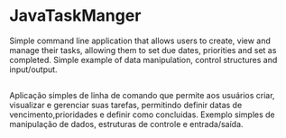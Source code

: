 # JavaTaskManger

Simple command line application that allows users to create, view and manage their tasks, allowing them to set due dates, priorities and set as completed.
Simple example of data manipulation, control structures and input/output.

##

Aplicação simples de linha de comando que permite aos usuários criar, visualizar e gerenciar suas tarefas, permitindo definir datas de vencimento,prioridades e definir como concluidas.
Exemplo simples de manipulação de dados, estruturas de controle e entrada/saída.
